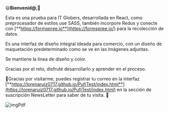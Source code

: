 :smiley:**Bienvenid@,**:purple_heart:

Esta es una prueba para IT Globers, desarrollada en React, como preprocesador de estilos use SASS, también  incorpore Redux y conecte con [**https://formspree.io**](https://formspree.io/) para la recolección de datos.

Es una interfaz de diseño integral ideada para comercio, con un diseño de maquetación predeterminado como se ve en las imágenes adjuntas.

Se mantiene la línea de diseño y color.

Gracias por el reto, disfruté desarrollarlo y aprender en el proceso.

:hugs:Gracias por visitarme, puedes registrar tu correo en la interfaz [**https://lorenaruiz0717.github.io/PufiTest/index.html**](https://lorenaruiz0717.github.io/PufiTest/index.html) en la sección de suscripción NewsLetter para saber de tu visita.  :speech_balloon:


![imgPdf](./src/assets/imgPdf.jpg)
